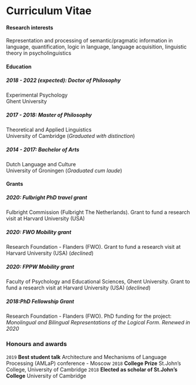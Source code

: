 # Curriculum Vitae

#### Research interests
Representation and processing of semantic/pragmatic information in language, quantification, logic in language, language acquisition, linguistic theory in psycholinguistics

#### Education
##### 2018 - 2022 (expected): Doctor of Philosophy
Experimental Psychology   
Ghent University
##### 2017 - 2018: Master of Philosophy
Theoretical and Applied Linguistics  
University of Cambridge (*Graduated with distinction*)
##### 2014 - 2017: Bachelor of Arts
Dutch Language and Culture   
University of Groningen (*Graduated cum laude*)

#### Grants

##### 2020: Fulbright PhD travel grant
Fulbright Commission (Fulbright The Netherlands). 
Grant to fund a research visit at Harvard University (USA)
##### 2020: FWO Mobility grant
Research Foundation - Flanders (FWO). 
Grant to fund a research visit at Harvard University (USA) (_declined_)
##### 2020: FPPW Mobility grant
Faculty of Psychology and Educational Sciences, Ghent University. 
Grant to fund a research visit at Harvard University (USA) (_declined_)

##### 2018:PhD Fellowship Grant
Research Foundation - Flanders (FWO). 
PhD funding for the project: _Monolingual and Bilingual Representations of the Logical Form_. 
_Renewed in 2020_

### Honours and awards
`2019`
__Best student talk__
Architecture and Mechanisms of Language Processing (AMLaP) conference - Moscow 
`2018`
__College Prize__
St.John’s College, University of Cambridge
`2018`
__Elected as scholar of St.John’s College__
University of Cambridge
